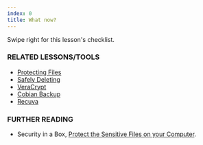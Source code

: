 ```yaml
---
index: 0
title: What now?
---
```

Swipe right for this lesson's checklist.

### RELATED LESSONS/TOOLS

*   [Protecting Files](umbrella://lesson/protecting-files)
*   [Safely Deleting](umbrella://lesson/safely-deleting)
*   [VeraCrypt](umbrella://lesson/veracrypt)
*   [Cobian Backup](umbrella://lesson/cobian-backup)
*   [Recuva](umbrella://lesson/recuva)

### FURTHER READING

*   Security in a Box, [Protect the Sensitive Files on your Computer](https://securityinabox.org/en/guide/secure-file-storage/).
